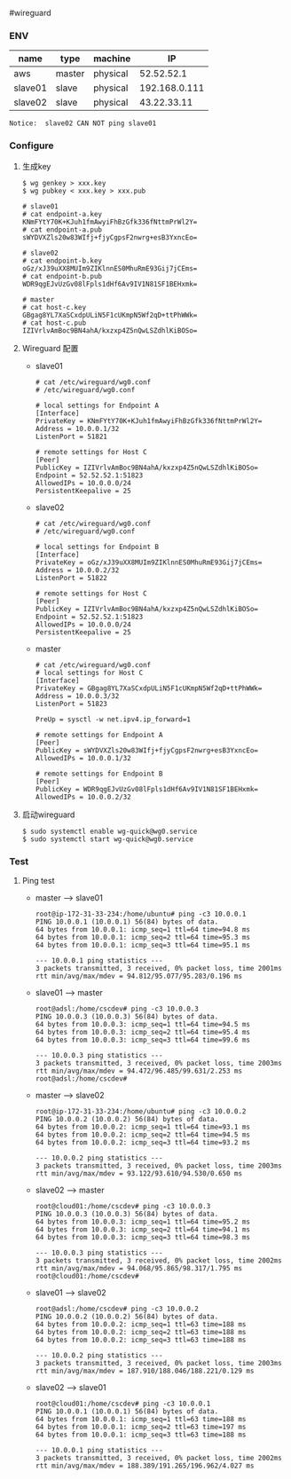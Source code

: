 
#wireguard

### ENV

| name    | type   | machine   | IP                   |
| ------- | ------ | --------  | -------------------- |
| aws     | master | physical  | 52.52.52.1         |
| slave01 | slave  | physical  | 192.168.0.111        |
| slave02 | slave  | physical  | 43.22.33.11         |

`Notice:  slave02 CAN NOT ping slave01`

### Configure
1. 生成key

    ```
    $ wg genkey > xxx.key
    $ wg pubkey < xxx.key > xxx.pub
    ```


    ```
    # slave01
    # cat endpoint-a.key
    KNmFYtY70K+KJuh1fmAwyiFhBzGfk336fNttmPrWl2Y=
    # cat endpoint-a.pub
    sWYDVXZls20w83WIfj+fjyCgpsF2nwrg+esB3YxncEo=
    
    # slave02
    # cat endpoint-b.key
    oGz/xJ39uXX8MUIm9ZIKlnnES0MhuRmE93Gij7jCEms=
    # cat endpoint-b.pub
    WDR9qgEJvUzGv08lFpls1dHf6Av9IV1N81SF1BEHxmk=
    
    # master
    # cat host-c.key
    GBgag8YL7XaSCxdpULiN5F1cUKmpN5Wf2qD+ttPhWWk=
    # cat host-c.pub
    IZIVrlvAmBoc9BN4ahA/kxzxp4Z5nQwLSZdhlKiBOSo=
    ```

2. Wireguard 配置
    
    - slave01

        ```
        # cat /etc/wireguard/wg0.conf
        # /etc/wireguard/wg0.conf
        
        # local settings for Endpoint A
        [Interface]
        PrivateKey = KNmFYtY70K+KJuh1fmAwyiFhBzGfk336fNttmPrWl2Y=
        Address = 10.0.0.1/32
        ListenPort = 51821
        
        # remote settings for Host C
        [Peer]
        PublicKey = IZIVrlvAmBoc9BN4ahA/kxzxp4Z5nQwLSZdhlKiBOSo=
        Endpoint = 52.52.52.1:51823
        AllowedIPs = 10.0.0.0/24
        PersistentKeepalive = 25
        ```

    - slave02

        ```
        # cat /etc/wireguard/wg0.conf
        # /etc/wireguard/wg0.conf
        
        # local settings for Endpoint B
        [Interface]
        PrivateKey = oGz/xJ39uXX8MUIm9ZIKlnnES0MhuRmE93Gij7jCEms=
        Address = 10.0.0.2/32
        ListenPort = 51822
        
        # remote settings for Host C
        [Peer]
        PublicKey = IZIVrlvAmBoc9BN4ahA/kxzxp4Z5nQwLSZdhlKiBOSo=
        Endpoint = 52.52.52.1:51823
        AllowedIPs = 10.0.0.0/24
        PersistentKeepalive = 25
        ```

    - master

        ```
        # cat /etc/wireguard/wg0.conf
        # local settings for Host C
        [Interface]
        PrivateKey = GBgag8YL7XaSCxdpULiN5F1cUKmpN5Wf2qD+ttPhWWk=
        Address = 10.0.0.3/32
        ListenPort = 51823
        
        PreUp = sysctl -w net.ipv4.ip_forward=1
        
        # remote settings for Endpoint A
        [Peer]
        PublicKey = sWYDVXZls20w83WIfj+fjyCgpsF2nwrg+esB3YxncEo=
        AllowedIPs = 10.0.0.1/32
        
        # remote settings for Endpoint B
        [Peer]
        PublicKey = WDR9qgEJvUzGv08lFpls1dHf6Av9IV1N81SF1BEHxmk=
        AllowedIPs = 10.0.0.2/32
        ```
3. 启动wireguard
    ```
    $ sudo systemctl enable wg-quick@wg0.service
    $ sudo systemctl start wg-quick@wg0.service
    ```

### Test

1. Ping test
    
    - master --> slave01

        ```
        root@ip-172-31-33-234:/home/ubuntu# ping -c3 10.0.0.1
        PING 10.0.0.1 (10.0.0.1) 56(84) bytes of data.
        64 bytes from 10.0.0.1: icmp_seq=1 ttl=64 time=94.8 ms
        64 bytes from 10.0.0.1: icmp_seq=2 ttl=64 time=95.3 ms
        64 bytes from 10.0.0.1: icmp_seq=3 ttl=64 time=95.1 ms
        
        --- 10.0.0.1 ping statistics ---
        3 packets transmitted, 3 received, 0% packet loss, time 2001ms
        rtt min/avg/max/mdev = 94.812/95.077/95.283/0.196 ms
        ```

    - slave01 --> master

        ```
        root@adsl:/home/cscdev# ping -c3 10.0.0.3
        PING 10.0.0.3 (10.0.0.3) 56(84) bytes of data.
        64 bytes from 10.0.0.3: icmp_seq=1 ttl=64 time=94.5 ms
        64 bytes from 10.0.0.3: icmp_seq=2 ttl=64 time=95.4 ms
        64 bytes from 10.0.0.3: icmp_seq=3 ttl=64 time=99.6 ms
        
        --- 10.0.0.3 ping statistics ---
        3 packets transmitted, 3 received, 0% packet loss, time 2003ms
        rtt min/avg/max/mdev = 94.472/96.485/99.631/2.253 ms
        root@adsl:/home/cscdev#
        ```

    
    - master --> slave02

        ```
        root@ip-172-31-33-234:/home/ubuntu# ping -c3 10.0.0.2
        PING 10.0.0.2 (10.0.0.2) 56(84) bytes of data.
        64 bytes from 10.0.0.2: icmp_seq=1 ttl=64 time=93.1 ms
        64 bytes from 10.0.0.2: icmp_seq=2 ttl=64 time=94.5 ms
        64 bytes from 10.0.0.2: icmp_seq=3 ttl=64 time=93.2 ms
        
        --- 10.0.0.2 ping statistics ---
        3 packets transmitted, 3 received, 0% packet loss, time 2003ms
        rtt min/avg/max/mdev = 93.122/93.610/94.530/0.650 ms
        ```

    - slave02 --> master

        ```
        root@cloud01:/home/cscdev# ping -c3 10.0.0.3
        PING 10.0.0.3 (10.0.0.3) 56(84) bytes of data.
        64 bytes from 10.0.0.3: icmp_seq=1 ttl=64 time=95.2 ms
        64 bytes from 10.0.0.3: icmp_seq=2 ttl=64 time=94.1 ms
        64 bytes from 10.0.0.3: icmp_seq=3 ttl=64 time=98.3 ms
        
        --- 10.0.0.3 ping statistics ---
        3 packets transmitted, 3 received, 0% packet loss, time 2002ms
        rtt min/avg/max/mdev = 94.068/95.865/98.317/1.795 ms
        root@cloud01:/home/cscdev#
        ```
    
    - slave01 --> slave02

        ```
        root@adsl:/home/cscdev# ping -c3 10.0.0.2
        PING 10.0.0.2 (10.0.0.2) 56(84) bytes of data.
        64 bytes from 10.0.0.2: icmp_seq=1 ttl=63 time=188 ms
        64 bytes from 10.0.0.2: icmp_seq=2 ttl=63 time=188 ms
        64 bytes from 10.0.0.2: icmp_seq=3 ttl=63 time=188 ms
        
        --- 10.0.0.2 ping statistics ---
        3 packets transmitted, 3 received, 0% packet loss, time 2003ms
        rtt min/avg/max/mdev = 187.910/188.046/188.221/0.129 ms
        ```

    - slave02 --> slave01

        ```
        root@cloud01:/home/cscdev# ping -c3 10.0.0.1
        PING 10.0.0.1 (10.0.0.1) 56(84) bytes of data.
        64 bytes from 10.0.0.1: icmp_seq=1 ttl=63 time=188 ms
        64 bytes from 10.0.0.1: icmp_seq=2 ttl=63 time=197 ms
        64 bytes from 10.0.0.1: icmp_seq=3 ttl=63 time=188 ms
        
        --- 10.0.0.1 ping statistics ---
        3 packets transmitted, 3 received, 0% packet loss, time 2002ms
        rtt min/avg/max/mdev = 188.389/191.265/196.962/4.027 ms
        ```
